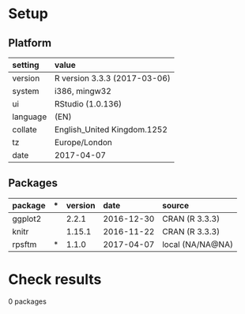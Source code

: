 # Setup

## Platform

|setting  |value                        |
|:--------|:----------------------------|
|version  |R version 3.3.3 (2017-03-06) |
|system   |i386, mingw32                |
|ui       |RStudio (1.0.136)            |
|language |(EN)                         |
|collate  |English_United Kingdom.1252  |
|tz       |Europe/London                |
|date     |2017-04-07                   |

## Packages

|package |*  |version |date       |source           |
|:-------|:--|:-------|:----------|:----------------|
|ggplot2 |   |2.2.1   |2016-12-30 |CRAN (R 3.3.3)   |
|knitr   |   |1.15.1  |2016-11-22 |CRAN (R 3.3.3)   |
|rpsftm  |*  |1.1.0   |2017-04-07 |local (NA/NA@NA) |

# Check results
0 packages


